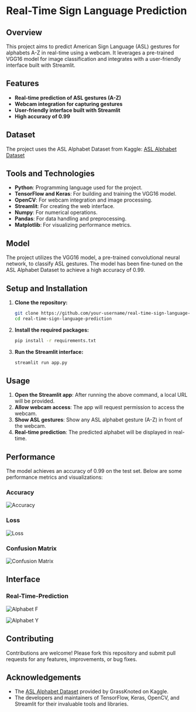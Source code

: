 # Real-Time Sign Language Prediction

## Overview
This project aims to predict American Sign Language (ASL) gestures for alphabets A-Z in real-time using a webcam. It leverages a pre-trained VGG16 model for image classification and integrates with a user-friendly interface built with Streamlit.

## Features
- **Real-time prediction of ASL gestures (A-Z)**
- **Webcam integration for capturing gestures**
- **User-friendly interface built with Streamlit**
- **High accuracy of 0.99**

## Dataset
The project uses the ASL Alphabet Dataset from Kaggle:
[ASL Alphabet Dataset](https://www.kaggle.com/datasets/grassknoted/asl-alphabet)

## Tools and Technologies
- **Python**: Programming language used for the project.
- **TensorFlow and Keras**: For building and training the VGG16 model.
- **OpenCV**: For webcam integration and image processing.
- **Streamlit**: For creating the web interface.
- **Numpy**: For numerical operations.
- **Pandas**: For data handling and preprocessing.
- **Matplotlib**: For visualizing performance metrics.

## Model
The project utilizes the VGG16 model, a pre-trained convolutional neural network, to classify ASL gestures. The model has been fine-tuned on the ASL Alphabet Dataset to achieve a high accuracy of 0.99.

## Setup and Installation
1. **Clone the repository:**
   ```bash
   git clone https://github.com/your-username/real-time-sign-language-prediction.git
   cd real-time-sign-language-prediction
   ```

2. **Install the required packages:**
   ```bash
   pip install -r requirements.txt
   ```

3. **Run the Streamlit interface:**
   ```bash
   streamlit run app.py
   ```

## Usage
1. **Open the Streamlit app**: After running the above command, a local URL will be provided.
2. **Allow webcam access**: The app will request permission to access the webcam.
3. **Show ASL gestures**: Show any ASL alphabet gesture (A-Z) in front of the webcam.
4. **Real-time prediction**: The predicted alphabet will be displayed in real-time.

## Performance
The model achieves an accuracy of 0.99 on the test set. Below are some performance metrics and visualizations:

### Accuracy
![Accuracy](https://github.com/GOURIKP/Real-Time-Sign-Language-Prediction/blob/main/Related_images/training%20accuracy.png)

### Loss
![Loss](https://github.com/GOURIKP/Real-Time-Sign-Language-Prediction/blob/main/Related_images/training%20loss.png)

### Confusion Matrix
![Confusion Matrix](https://github.com/GOURIKP/Real-Time-Sign-Language-Prediction/blob/main/Related_images/Confusion%20matrix-sign.png)

## Interface
### Real-Time-Prediction
![Alphabet F](https://github.com/GOURIKP/Real-Time-Sign-Language-Prediction/blob/main/Related_images/F.png)

![Alphabet Y](https://github.com/GOURIKP/Real-Time-Sign-Language-Prediction/blob/main/Related_images/Y.png)

## Contributing
Contributions are welcome! Please fork this repository and submit pull requests for any features, improvements, or bug fixes.


## Acknowledgements
- The [ASL Alphabet Dataset](https://www.kaggle.com/datasets/grassknoted/asl-alphabet) provided by GrassKnoted on Kaggle.
- The developers and maintainers of TensorFlow, Keras, OpenCV, and Streamlit for their invaluable tools and libraries.
